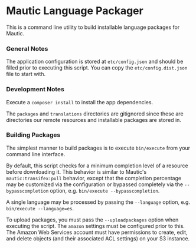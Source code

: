 Mautic Language Packager
====================

This is a command line utility to build installable language packages for Mautic.

### General Notes

The application configuration is stored at `etc/config.json` and should be filled prior to executing this script.  You can copy the `etc/config.dist.json` file to start with.

### Development Notes

Execute a `composer install` to install the app dependencies.

The `packages` and `translations` directories are gitignored since these are directories our remote resources and installable packages are stored in.

### Building Packages

The simplest manner to build packages is to execute `bin/execute` from your command line interface.

By default, this script checks for a minimum completion level of a resource before downloading it.  This behavior is similar to Mautic's `mautic:transifex:pull` behavior, except that the completion percentage may be customized via the configuration or bypassed completely via the `--bypasscompletion` option, e.g. `bin/execute --bypasscompletion`.

A single language may be processed by passing the `--language` option, e.g. `bin/execute --language=es`.

To upload packages, you must pass the `--uploadpackages` option when executing the script.  The `amazon` settings must be configured prior to this.  The Amazon Web Services account must have permissions to create, edit, and delete objects (and their associated ACL settings) on your S3 instance.
